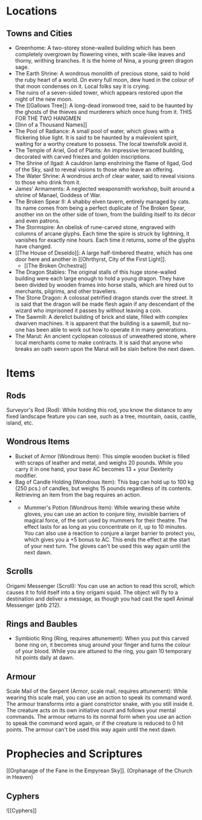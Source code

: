 # Locations
## Towns and Cities
- Greenhome: A two-storey stone-walled building which has been completely overgrown by flowering vines, with scale-like leaves and thorny, writhing branches. It is the home of Nina, a young green dragon sage.
- The Earth Shrine: A wondrous monolith of precious stone, said to hold the ruby heart of a world. On every full moon, dew hued in the colour of that moon condenses on it. Local folks say it is crying. 
- The ruins of a seven-sided tower, which appears restored upon the night of the new moon.
- The [[Gallows Tree]]: A long-dead ironwood tree, said to be haunted by the ghosts of the thieves and murderers which once hung from it.
	THIS FOR THE TWO HANGMEN
- [[Inn of a Thousand Names]]
-  The Pool of Radiance: A small pool of water, which glows with a flickering blue light. It is said to be haunted by a malevolent spirit, waiting for a worthy creature to possess. The local townsfolk avoid it.
- The Temple of Ariel, God of Plants: An impressive terraced building, decorated with carved friezes and golden inscriptions.
- The Shrine of Ilgad: A cauldron lamp enshrining the flame of Ilgad, God of the Sky, said to reveal visions to those who leave an offering.
- The Water Shrine: A wondrous arch of clear water, said to reveal visions to those who drink from it.
- James' Armaments: A neglected weaponsmith workshop, built around a shrine of Manael, Goddess of War.
- The Broken Spear II: A shabby elven tavern, entirely managed by cats. Its name comes from being a perfect duplicate of The Broken Spear, another inn on the other side of town, from the building itself to its décor and even patrons.
 - The Stormspire: An obelisk of rune-carved stone, engraved with columns of arcane glyphs. Each time the spire is struck by lightning, it vanishes for exactly nine hours. Each time it returns, some of the glyphs have changed.
 - [[The House of Deseldo]]: A large half-timbered theatre, which has one door here and another in [[Ohrthyrst, City of the First Light]].
	 - [[The Broken Orchestra]]
 - The Dragon Stables: The original stalls of this huge stone-walled building were each large enough to hold a young dragon. They have been divided by wooden frames into horse stalls, which are hired out to merchants, pilgrims, and other travellers.
 - The Stone Dragon: A colossal petrified dragon stands over the street. It is said that the dragon will be made flesh again if any descendant of the wizard who imprisoned it passes by without leaving a coin.
 - The Sawmill: A derelict building of brick and slate, filled with complex dwarven machines. It is apparent that the building is a sawmill, but no-one has been able to work out how to operate it in many generations.
 - The Marut: An ancient cyclopean colossus of unweathered stone, where local merchants come to make contracts. It is said that anyone who breaks an oath sworn upon the Marut will be slain before the next dawn.
# Items
## Rods
Surveyor's Rod (Rod): 
	While holding this rod, you know the distance to any fixed landscape feature you can see, such as a tree, mountain, oasis, castle, island, etc.
## Wondrous Items
- Bucket of Armor (Wondrous Item): 
	This simple wooden bucket is filled with scraps of leather and metal, and weighs 20 pounds. While you carry it in one hand, your base AC becomes 13 + your Dexterity modifier.
- Bag of Candle Holding (Wondrous Item):
    This bag can hold up to 100 kg (250 pcs.) of
    candles, but weighs 15 pounds regardless
    of its contents.  Retrieving an item from the bag requires an action.
- - Mummer's Potion (Wondrous Item):
    While wearing these white gloves, you can use an action to conjure tiny, invisible barriers of magical force, of the sort used by mummers for their theatre.  The effect lasts for as long as you concentrate on it, up to 10 minutes.  You can also use a reaction  to conjure a larger barrier to protect you, which gives you a +5 bonus to AC.  This ends the effect at the start of your next turn. The gloves can't be used this way again until the next dawn.
## Scrolls
Origami Messenger (Scroll):
    You can use an action to read this scroll, which causes it to fold itself into a tiny origami squid. The object will fly to a destination and deliver a message, as though you had cast the spell Animal Messenger (phb 212).


## Rings and Baubles
- Symbiotic Ring (Ring, requires attunement):
    When you put this carved bone ring on, it becomes snug around your
    finger and turns the colour of your blood.  While you are attuned to
    the ring, you gain 10 temporary hit points daily at dawn.

## Armour
Scale Mail of the Serpent (Armor, scale mail, requires attunement):
    While wearing this scale mail, you can use an action to speak its
    command word.  The armour transforms into a giant constrictor snake, with you still inside it. The creature acts on its own initiative count and follows your mental commands.
    The armour returns to its normal form when you use an action to speak the command word again, or if the creature is reduced to 0 hit points.  The armour can't be used this way again until the next dawn.


#  Prophecies and Scriptures

[[Orphanage of the Fane in the Empyrean Sky]]. (Orphanage of the Church in Heaven)



## Cyphers
![[Cyphers]]
